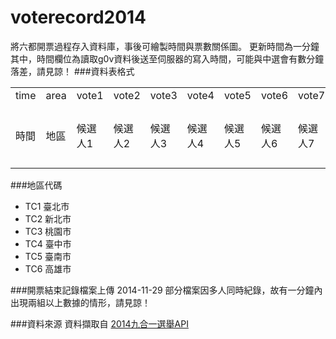 voterecord2014
==============

將六都開票過程存入資料庫，事後可繪製時間與票數關係圖。
更新時間為一分鐘
其中，時間欄位為讀取g0v資料後送至伺服器的寫入時間，可能與中選會有數分鐘落差，請見諒！
###資料表格式
<table>
<tr><td>time</td><td>area</td><td>vote1</td><td>vote2</td><td>vote3</td><td>vote4</td><td>vote5</td><td>vote6</td><td>vote7</td><td>open</td></tr>
<tr><td>時間</td><td>地區</td><td>候選人1</td><td>候選人2</td><td>候選人3</td><td>候選人4</td><td>候選人5</td><td>候選人6</td><td>候選人7</td><td>已送投開票所數</td></tr>
</table>

###地區代碼
* TC1 臺北市
* TC2 新北市
* TC3 桃園市
* TC4 臺中市
* TC5 臺南市
* TC6 高雄市


###開票結束記錄檔案上傳
2014-11-29  部分檔案因多人同時紀錄，故有一分鐘內出現兩組以上數據的情形，請見諒！

###資料來源
資料擷取自 [2014九合一選舉API](http://vote2014.g0v.ronny.tw)